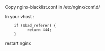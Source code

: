 Copy nginx-blacklist.conf in /etc/nginx/conf.d/

In  your vhost : 
```
	if ($bad_referer) {
	      return 444;
	}
````

restart nginx